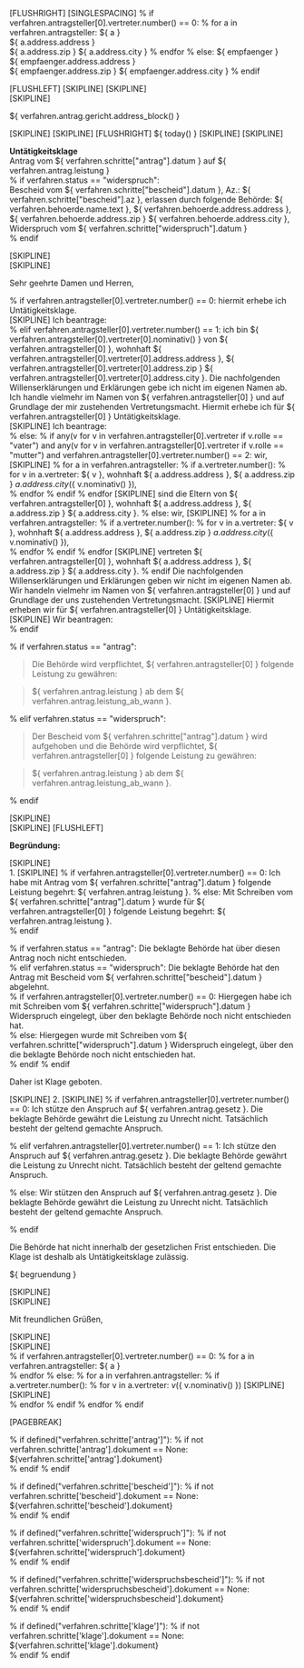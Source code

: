 [FLUSHRIGHT]
[SINGLESPACING]
% if verfahren.antragsteller[0].vertreter.number() == 0:
  % for a in verfahren.antragsteller:
${ a }  
${ a.address.address }  
${ a.address.zip } ${ a.address.city }
  % endfor
% else:
${ empfaenger }  
${ empfaenger.address.address }  
${ empfaenger.address.zip } ${ empfaenger.address.city }
% endif

[FLUSHLEFT]
[SKIPLINE]
[SKIPLINE]  
[SKIPLINE]  

${ verfahren.antrag.gericht.address_block() }


[SKIPLINE]
[SKIPLINE]
[FLUSHRIGHT]
${ today() }
[SKIPLINE]
[SKIPLINE]


**Untätigkeitsklage**  
Antrag vom ${ verfahren.schritte["antrag"].datum } auf ${ verfahren.antrag.leistung }  
% if verfahren.status == "widerspruch":  
Bescheid vom ${ verfahren.schritte["bescheid"].datum }, Az.: ${ verfahren.schritte["bescheid"].az },  erlassen durch folgende Behörde: ${ verfahren.behoerde.name.text }, ${ verfahren.behoerde.address.address }, ${ verfahren.behoerde.address.zip } ${ verfahren.behoerde.address.city },  
Widerspruch vom ${ verfahren.schritte["widerspruch"].datum }  
% endif




[SKIPLINE]  
[SKIPLINE]  

Sehr geehrte Damen und Herren,

% if verfahren.antragsteller[0].vertreter.number() == 0:
hiermit erhebe ich Untätigkeitsklage.  
[SKIPLINE]
Ich beantrage:  
% elif verfahren.antragsteller[0].vertreter.number() == 1:
ich bin ${ verfahren.antragsteller[0].vertreter[0].nominativ() } von ${ verfahren.antragsteller[0] }, wohnhaft ${ verfahren.antragsteller[0].vertreter[0].address.address }, ${ verfahren.antragsteller[0].vertreter[0].address.zip } ${ verfahren.antragsteller[0].vertreter[0].address.city }. Die nachfolgenden Willenserklärungen und Erklärungen gebe ich nicht im eigenen Namen ab. Ich handle vielmehr im Namen von ${ verfahren.antragsteller[0] } und auf Grundlage der mir zustehenden Vertretungsmacht. Hiermit erhebe ich für ${ verfahren.antragsteller[0] } Untätigkeitsklage.  
[SKIPLINE]
Ich beantrage:  
% else:
  % if any(v for v in verfahren.antragsteller[0].vertreter if v.rolle == "vater") and any(v for v in verfahren.antragsteller[0].vertreter if v.rolle == "mutter") and verfahren.antragsteller[0].vertreter.number() == 2:
wir,
[SKIPLINE]
    % for a in verfahren.antragsteller:
      % if a.vertreter.number():
        % for v in a.vertreter:
${ v }, wohnhaft ${ a.address.address }, ${ a.address.zip } ${ a.address.city } (${ v.nominativ() }),  
        % endfor
      % endif
    % endfor
[SKIPLINE]
sind die Eltern von ${ verfahren.antragsteller[0] }, wohnhaft ${ a.address.address }, ${ a.address.zip } ${ a.address.city }. 
  % else:
wir,
[SKIPLINE]
    % for a in verfahren.antragsteller:
      % if a.vertreter.number():
        % for v in a.vertreter:
${ v }, wohnhaft ${ a.address.address }, ${ a.address.zip } ${ a.address.city } (${ v.nominativ() }),  
        % endfor
      % endif
    % endfor
[SKIPLINE]
vertreten ${ verfahren.antragsteller[0] }, wohnhaft ${ a.address.address }, ${ a.address.zip } ${ a.address.city }.
  % endif
Die nachfolgenden Willenserklärungen und Erklärungen geben wir nicht im eigenen Namen ab. Wir handeln vielmehr im Namen von ${ verfahren.antragsteller[0] } und auf Grundlage der uns zustehenden Vertretungsmacht. 
[SKIPLINE]
Hiermit erheben wir für ${ verfahren.antragsteller[0] } Untätigkeitsklage.  
[SKIPLINE]
Wir beantragen:  
% endif


% if verfahren.status == "antrag":
 > Die Behörde wird verpflichtet, ${ verfahren.antragsteller[0] } folgende Leistung zu gewähren:  

 > ${ verfahren.antrag.leistung } ab dem ${ verfahren.antrag.leistung_ab_wann }.

% elif verfahren.status == "widerspruch":
 > Der Bescheid vom ${ verfahren.schritte["antrag"].datum } wird aufgehoben und die Behörde wird verpflichtet, ${ verfahren.antragsteller[0] } folgende Leistung zu gewähren:  

 > ${ verfahren.antrag.leistung } ab dem ${ verfahren.antrag.leistung_ab_wann }.

% endif

[SKIPLINE]  
[SKIPLINE]
[FLUSHLEFT]


**Begründung:**

[SKIPLINE]  
1.
[SKIPLINE]
% if verfahren.antragsteller[0].vertreter.number() == 0:
Ich habe mit Antrag vom ${ verfahren.schritte["antrag"].datum } folgende Leistung begehrt: ${ verfahren.antrag.leistung }.
% else:
Mit Schreiben vom ${ verfahren.schritte["antrag"].datum } wurde für ${ verfahren.antragsteller[0] } folgende Leistung begehrt: ${ verfahren.antrag.leistung }.  
% endif

% if verfahren.status == "antrag":
Die beklagte Behörde hat über diesen Antrag noch nicht entschieden.  
% elif verfahren.status == "widerspruch":
Die beklagte Behörde hat den Antrag mit Bescheid vom ${ verfahren.schritte["bescheid"].datum } abgelehnt.  
  % if verfahren.antragsteller[0].vertreter.number() == 0:
Hiergegen habe ich mit Schreiben vom ${ verfahren.schritte["widerspruch"].datum } Widerspruch eingelegt, über den beklagte Behörde noch nicht entschieden hat.  
  % else:
Hiergegen wurde mit Schreiben vom ${ verfahren.schritte["widerspruch"].datum } Widerspruch eingelegt, über den die beklagte Behörde noch nicht entschieden hat.  
  % endif
% endif


Daher ist Klage geboten.

[SKIPLINE]
2.
[SKIPLINE]
% if verfahren.antragsteller[0].vertreter.number() == 0:
Ich stütze den Anspruch auf ${ verfahren.antrag.gesetz }. Die beklagte Behörde gewährt die Leistung zu Unrecht nicht. Tatsächlich besteht der geltend gemachte Anspruch.  

% elif verfahren.antragsteller[0].vertreter.number() == 1:
Ich stütze den Anspruch auf ${ verfahren.antrag.gesetz }. Die beklagte Behörde gewährt die Leistung zu Unrecht nicht. Tatsächlich besteht der geltend gemachte Anspruch.  

% else:
Wir stützen den Anspruch auf ${ verfahren.antrag.gesetz }. Die beklagte Behörde gewährt die Leistung zu Unrecht nicht. Tatsächlich besteht der geltend gemachte Anspruch.  

% endif  


Die Behörde hat nicht innerhalb der gesetzlichen Frist entschieden. Die Klage ist deshalb als Untätigkeitsklage zulässig.    

${ begruendung }
 

[SKIPLINE]  
[SKIPLINE]  


Mit freundlichen Grüßen,  

[SKIPLINE]  
[SKIPLINE]  
% if verfahren.antragsteller[0].vertreter.number() == 0:
  % for a in verfahren.antragsteller:
${ a }   
  % endfor
% else:
  % for a in verfahren.antragsteller:
    % if a.vertreter.number():
      % for v in a.vertreter:
${ v } (${ v.nominativ() })
[SKIPLINE]  
[SKIPLINE]  
      % endfor
    % endif
  % endfor
% endif


[PAGEBREAK]

% if defined("verfahren.schritte['antrag']"):
% if not verfahren.schritte['antrag'].dokument == None:
${verfahren.schritte['antrag'].dokument}  
% endif
% endif

% if defined("verfahren.schritte['bescheid']"):
% if not verfahren.schritte['bescheid'].dokument == None:
${verfahren.schritte['bescheid'].dokument}  
% endif
% endif

% if defined("verfahren.schritte['widerspruch']"):
% if not verfahren.schritte['widerspruch'].dokument == None:
${verfahren.schritte['widerspruch'].dokument}  
% endif
% endif

% if defined("verfahren.schritte['widerspruchsbescheid']"):
% if not verfahren.schritte['widerspruchsbescheid'].dokument == None:
${verfahren.schritte['widerspruchsbescheid'].dokument}  
% endif
% endif

% if defined("verfahren.schritte['klage']"):
% if not verfahren.schritte['klage'].dokument == None:
${verfahren.schritte['klage'].dokument}  
% endif
% endif